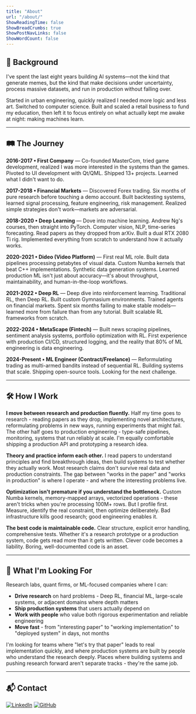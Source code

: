 ```yaml
---
title: "About"
url: "/about/"
ShowReadingTime: false
ShowBreadCrumbs: true
ShowPostNavLinks: false
ShowWordCount: false
---
```


## 👤 Background

I've spent the last eight years building AI systems—not the kind that generate memes, but the kind that make decisions under uncertainty, process massive datasets, and run in production without falling over.

Started in urban engineering, quickly realized I needed more logic and less art. Switched to computer science. Built and scaled a retail business to fund my education, then left it to focus entirely on what actually kept me awake at night: making machines learn.

---

## 🛤️ The Journey

**2016-2017 • First Company** — Co-founded MasterCom, tried game development, realized I was more interested in the systems than the games. Pivoted to UI development with Qt/QML. Shipped 13+ projects. Learned what I didn't want to do.

**2017-2018 • Financial Markets** — Discovered Forex trading. Six months of pure research before touching a demo account. Built backtesting systems, learned signal processing, feature engineering, risk management. Realized simple strategies don't work—markets are adversarial.

**2018-2020 • Deep Learning** — Dove into machine learning. Andrew Ng's courses, then straight into PyTorch. Computer vision, NLP, time-series forecasting. Read papers as they dropped from arXiv. Built a dual RTX 2080 Ti rig. Implemented everything from scratch to understand how it actually works.

**2020-2021 • Dideo (Video Platform)** — First real ML role. Built data pipelines processing petabytes of visual data. Custom Numba kernels that beat C++ implementations. Synthetic data generation systems. Learned production ML isn't just about accuracy—it's about throughput, maintainability, and human-in-the-loop workflows.

**2021-2022 • Deep RL** — Deep dive into reinforcement learning. Traditional RL, then Deep RL. Built custom Gymnasium environments. Trained agents on financial markets. Spent six months failing to make stable models—learned more from failure than from any tutorial. Built scalable RL frameworks from scratch.

**2022-2024 • MetaScape (Fintech)** — Built news scraping pipelines, sentiment analysis systems, portfolio optimization with RL. First experience with production CI/CD, structured logging, and the reality that 80% of ML engineering is data engineering.

**2024-Present • ML Engineer (Contract/Freelance)** — Reformulating trading as multi-armed bandits instead of sequential RL. Building systems that scale. Shipping open-source tools. Looking for the next challenge.

---

## 🛠️ How I Work

**I move between research and production fluently.** Half my time goes to research - reading papers as they drop, implementing novel architectures, reformulating problems in new ways, running experiments that might fail. The other half goes to production engineering - type-safe pipelines, monitoring, systems that run reliably at scale. I'm equally comfortable shipping a production API and prototyping a research idea.

**Theory and practice inform each other.** I read papers to understand principles and find breakthrough ideas, then build systems to test whether they actually work. Most research claims don't survive real data and production constraints. The gap between "works in the paper" and "works in production" is where I operate - and where the interesting problems live.

**Optimization isn't premature if you understand the bottleneck.** Custom Numba kernels, memory-mapped arrays, vectorized operations - these aren't tricks when you're processing 100M+ rows. But I profile first. Measure, identify the real constraint, then optimize deliberately. Bad infrastructure kills good research; good engineering enables it.

**The best code is maintainable code.** Clear structure, explicit error handling, comprehensive tests. Whether it's a research prototype or a production system, code gets read more than it gets written. Clever code becomes a liability. Boring, well-documented code is an asset.

---

## 🎯 What I'm Looking For

Research labs, quant firms, or ML-focused companies where I can:

- **Drive research** on hard problems - Deep RL, financial ML, large-scale systems, or adjacent domains where depth matters
- **Ship production systems** that users actually depend on
- **Work with people** who value both rigorous experimentation and reliable engineering
- **Move fast** - from "interesting paper" to "working implementation" to "deployed system" in days, not months

I'm looking for teams where "let's try that paper" leads to real implementation quickly, and where production systems are built by people who understand the research deeply. Places where building systems and pushing research forward aren't separate tracks - they're the same job.

---

## 📬 Contact

[![LinkedIn](https://img.shields.io/badge/LinkedIn-Keyhan_Kamyar-0077B5?style=for-the-badge&logo=linkedin&logoColor=white)](https://www.linkedin.com/in/keyhan-kamyar/)
[![GitHub](https://img.shields.io/badge/GitHub-keyhankamyar-181717?style=for-the-badge&logo=github&logoColor=white)](https://github.com/keyhankamyar)

